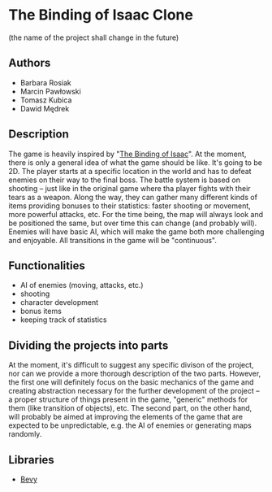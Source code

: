 # The Binding of Isaac Clone
(the name of the project shall change in the future)

## Authors
- Barbara Rosiak
- Marcin Pawłowski
- Tomasz Kubica
- Dawid Mędrek

## Description
The game is heavily inspired by "[The Binding of Isaac](https://store.steampowered.com/app/113200/The_Binding_of_Isaac/)". At the moment, there is only a general idea of what the game should be like. It's going to be 2D. The player starts at a specific location in the world and has to defeat enemies on their way to the final boss. The battle system is based on shooting – just like in the original game where tha player fights with their tears as a weapon. Along the way, they can gather many different kinds of items providing bonuses to their statistics: faster shooting or movement, more powerful attacks, etc. For the time being, the map will always look and be positioned the same, but over time this can change (and probably will). Enemies will have basic AI, which will make the game both more challenging and enjoyable. All transitions in the game will be "continuous".

## Functionalities
- AI of enemies (moving, attacks, etc.)
- shooting
- character development
- bonus items
- keeping track of statistics

## Dividing the projects into parts
At the moment, it's difficult to suggest any specific divison of the project, nor can we provide a more thorough description of the two parts. However, the first one will definitely focus on the basic mechanics of the game and creating abstraction necessary for the further development of the project – a proper structure of things present in the game, "generic" methods for them (like transition of objects), etc. The second part, on the other hand, will probably be aimed at improving the elements of the game that are expected to be unpredictable, e.g. the AI of enemies or generating maps randomly.

## Libraries
- [Bevy](https://bevyengine.org/)
